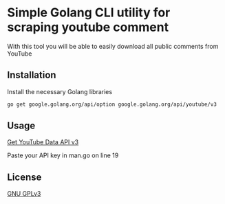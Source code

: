 # Simple Golang CLI utility for scraping youtube comment

With this tool you will be able to easily download all public comments from YouTube

## Installation

Install the necessary Golang libraries

```bash
go get google.golang.org/api/option google.golang.org/api/youtube/v3
```

## Usage

[Get YouTube Data API v3](https://console.cloud.google.com/marketplace/product/google/youtube.googleapis.com?q=search&referrer=search&project=fast-envoy-414818&pli=1)

Paste your API key in man.go on line 19

## License

[GNU GPLv3](https://choosealicense.com/licenses/gpl-3.0/)
